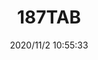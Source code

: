 ﻿---
layout: post 
title: 187TAB
tags: 
categories: housing-terminal
overview: 
series: FASTON
part_number: 3-187-0001
thumb_img: static/202011/475-thumb-20201102185711.jpg
small_img: static/202011/475-20201102185711.jpg
date: 2020/11/2 10:55:33
---



